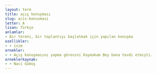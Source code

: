 ```yaml
---
layout: term
title: açış konuşması
slug: acis-konusmasi
letter: A
lisan: Türkçe
anlamlar:
- Bir töreni, bir toplantıyı başlatmak için yapılan konuşma
ozellikler:
- - isim
ornekler:
- - Açış konuşmasını yapma görevini Kaymakam Bey bana tevdi etmişti.
orneklerkaynak:
- - Naci Gümüş
---
```

